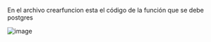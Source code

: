 En el archivo crearfuncion esta el código de la función que se debe postgres

![image](https://github.com/leofigue/softjobs/assets/135772218/d51ae944-4e33-4069-8d5e-6d382e579b53)
